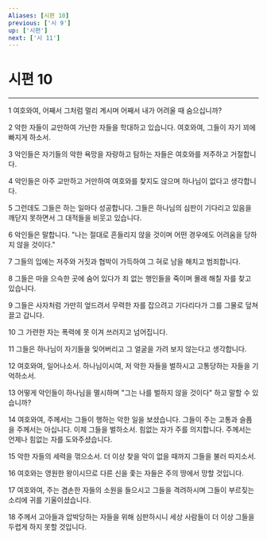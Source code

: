 ```yaml
---
Aliases: [시편 10]
previous: ['시 9']
up: ['시편']
next: ['시 11']
---
```

# 시편 10

***


1 여호와여, 어째서 그처럼 멀리 계시며 어째서 내가 어려울 때 숨으십니까? 

2 악한 자들이 교만하여 가난한 자들을 학대하고 있습니다. 여호와여, 그들이 자기 꾀에 빠지게 하소서. 

3 악인들은 자기들의 악한 욕망을 자랑하고 탐하는 자들은 여호와를 저주하고 거절합니다. 

4 악인들은 아주 교만하고 거만하여 여호와를 찾지도 않으며 하나님이 없다고 생각합니다. 

5 그런데도 그들은 하는 일마다 성공합니다. 그들은 하나님의 심판이 기다리고 있음을 깨닫지 못하면서 그 대적들을 비웃고 있습니다. 

6 악인들은 말합니다. "나는 절대로 흔들리지 않을 것이며 어떤 경우에도 어려움을 당하지 않을 것이다." 

7 그들의 입에는 저주와 거짓과 협박이 가득하여 그 혀로 남을 해치고 범죄합니다. 

8 그들은 마을 으슥한 곳에 숨어 있다가 죄 없는 행인들을 죽이며 몰래 해칠 자를 찾고 있습니다. 

9 그들은 사자처럼 가만히 엎드려서 무력한 자를 잡으려고 기다리다가 그를 그물로 덮쳐 끌고 갑니다. 

10 그 가련한 자는 폭력에 못 이겨 쓰러지고 넘어집니다. 

11 그들은 하나님이 자기들을 잊어버리고 그 얼굴을 가려 보지 않는다고 생각합니다. 

12 여호와여, 일어나소서. 하나님이시여, 저 악한 자들을 벌하시고 고통당하는 자들을 기억하소서. 

13 어떻게 악인들이 하나님을 멸시하며 "그는 나를 벌하지 않을 것이다" 하고 말할 수 있습니까? 

14 여호와여, 주께서는 그들이 행하는 악한 일을 보셨습니다. 그들이 주는 고통과 슬픔을 주께서는 아십니다. 이제 그들을 벌하소서. 힘없는 자가 주를 의지합니다. 주께서는 언제나 힘없는 자를 도와주셨습니다. 

15 악한 자들의 세력을 꺾으소서. 더 이상 찾을 악이 없을 때까지 그들을 불러 따지소서. 

16 여호와는 영원한 왕이시므로 다른 신을 좇는 자들은 주의 땅에서 망할 것입니다. 

17 여호와여, 주는 겸손한 자들의 소원을 들으시고 그들을 격려하시며 그들이 부르짖는 소리에 귀를 기울이셨습니다. 

18 주께서 고아들과 압박당하는 자들을 위해 심판하시니 세상 사람들이 더 이상 그들을 두렵게 하지 못할 것입니다.
